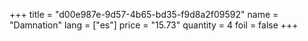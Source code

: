 +++
title = "d00e987e-9d57-4b65-bd35-f9d8a2f09592"
name = "Damnation"
lang = ["es"]
price = "15.73"
quantity = 4
foil = false
+++
